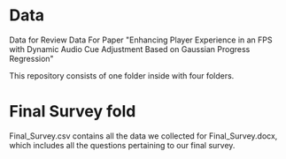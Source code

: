 # Data
Data for Review
Data For Paper "Enhancing Player Experience in an FPS with Dynamic Audio Cue Adjustment Based on Gaussian Progress Regression"

This repository consists of one folder inside with four folders.
# Final Survey fold
Final_Survey.csv contains all the data we collected for Final_Survey.docx, which includes all the questions pertaining to our final survey.
